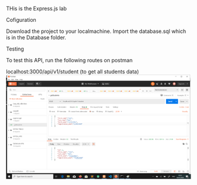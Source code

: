 THis is the Express.js lab

Cofiguration

Download the project to your localmachine. Import the database.sql which is in the Database folder. 

Testing

To test this API, run the following routes on postman

localhost:3000/api/v1/student (to get all students data)
![alt text](https://github.com/irungudeveloper/IAP-LABS/blob/master/post_src.png?raw=true)
